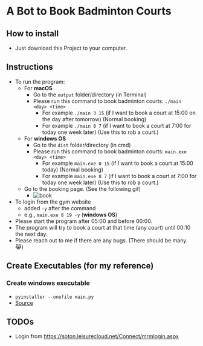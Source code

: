 # A Bot to Book Badminton Courts

## How to install

- Just download this Project to your computer.

## Instructions
- To run the program: 
  - For **macOS**
    - Go to the `output` folder/directory (in Terminal)
    - Please run this command to book badminton courts: `./main <day> <time>`
      - For example `./main 3 15` (if I want to book a court at 15:00 on the day after tomorrow) (Normal booking)
      - For example `./main 8 7` (if I want to book a court at 7:00 for today one week later) (Use this to rob a court.)
  - For **windows OS**
    - Go to the `dist` folder/directory (in cmd)
    - Please run this command to book badminton courts: `main.exe <day> <time>`
      - For example `main.exe 0 15` (if I want to book a court at 15:00 today) (Normal booking)
      - For example `main.exe 8 7` (if I want to book a court at 7:00 for today one week later) (Use this to rob a court.)
  - Go to the booking page. (See the following gif)
    - ![book](https://github.com/fb1n15/Gym-Booking-Bot/blob/manual_login/resources/ezgif.com-gif-maker.gif)
- To login from the gym website
  - added `-y` after the command
  - e.g., `main.exe 8 19 -y` (**windows OS**)
- Please start the program after 05:00 and before 00:00. 
- The program will try to book a court at that time (any court) until 00:10 the next day.
- Please reach out to me if there are any bugs. (There should be many. 😹)

## Create Executables (for my reference)
### Create windows executable
- `pyinstaller --onefile main.py`
- [Source](https://datatofish.com/executable-pyinstaller/)

## TODOs
- Login from https://soton.leisurecloud.net/Connect/mrmlogin.aspx

